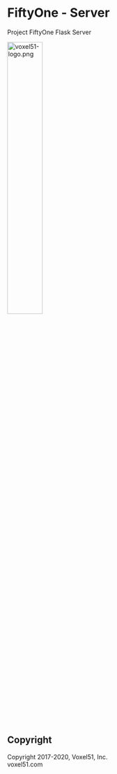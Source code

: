 # FiftyOne - Server

Project FiftyOne Flask Server

<img src="https://user-images.githubusercontent.com/3719547/74191434-8fe4f500-4c21-11ea-8d73-555edfce0854.png" alt="voxel51-logo.png" width="40%"/>

## Copyright

Copyright 2017-2020, Voxel51, Inc.<br>
voxel51.com
